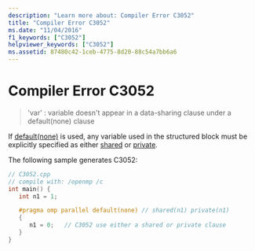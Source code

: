 ```yaml
---
description: "Learn more about: Compiler Error C3052"
title: "Compiler Error C3052"
ms.date: "11/04/2016"
f1_keywords: ["C3052"]
helpviewer_keywords: ["C3052"]
ms.assetid: 87480c42-1ceb-4775-8d20-88c54a7bb6a6
---
```

# Compiler Error C3052

> 'var' : variable doesn't appear in a data-sharing clause under a default(none) clause

If [default(none)](../../parallel/openmp/reference/openmp-clauses.md#default-openmp) is used, any variable used in the structured block must be explicitly specified as either [shared](../../parallel/openmp/reference/openmp-clauses.md#shared-openmp) or [private](../../parallel/openmp/reference/openmp-clauses.md#private-openmp).

The following sample generates C3052:

```cpp
// C3052.cpp
// compile with: /openmp /c
int main() {
   int n1 = 1;

   #pragma omp parallel default(none) // shared(n1) private(n1)
   {
      n1 = 0;   // C3052 use either a shared or private clause
   }
}
```
